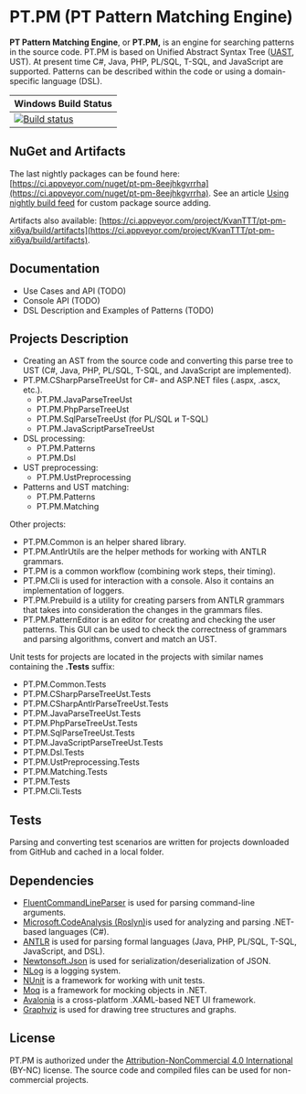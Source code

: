 # PT.PM (PT Pattern Matching Engine)

**PT Pattern Matching Engine**, or **PT.PM,** is an engine for searching patterns in the source code.
PT.PM is based on Unified Abstract Syntax Tree ([UAST](https://en.wikipedia.org/wiki/Abstract_syntax_tree#Unified_AST),
UST). At present time C\#, Java, PHP, PL/SQL, T-SQL, and JavaScript
are supported. Patterns can be described within the code or using a
domain-specific language (DSL).

| Windows Build Status |
|---|
|[![Build status](https://ci.appveyor.com/api/projects/status/70hsp9pj8is24s4i?svg=true)](https://ci.appveyor.com/project/KvanTTT/pt-pm-xi6ya)|

## NuGet and Artifacts

The last nightly packages can be found here: [https://ci.appveyor.com/nuget/pt-pm-8eejhkgvrrha](https://ci.appveyor.com/nuget/pt-pm-8eejhkgvrrha). See an article [Using nightly build feed](https://github.com/AvaloniaUI/Avalonia/wiki/Using-nightly-build-feed) for custom package source adding.

Artifacts also available: [https://ci.appveyor.com/project/KvanTTT/pt-pm-xi6ya/build/artifacts](https://ci.appveyor.com/project/KvanTTT/pt-pm-xi6ya/build/artifacts).

## Documentation

* Use Cases and API (TODO)
* Console API (TODO)
* DSL Description and Examples of Patterns (TODO)

## Projects Description

* Creating an AST from the source code and converting this parse tree to UST 
(C\#, Java, PHP, PL/SQL, T-SQL, and JavaScript are implemented).
* PT.PM.CSharpParseTreeUst for C\#- and ASP.NET files (.aspx, .ascx, etc.).
	* PT.PM.JavaParseTreeUst
	* PT.PM.PhpParseTreeUst
	* PT.PM.SqlParseTreeUst (for PL/SQL и T-SQL)
	* PT.PM.JavaScriptParseTreeUst
* DSL processing:
	* PT.PM.Patterns
	* PT.PM.Dsl
* UST preprocessing:
	* PT.PM.UstPreprocessing
* Patterns and UST matching:
	* PT.PM.Patterns
	* PT.PM.Matching

Other projects:

* PT.PM.Common is an helper shared library.
* PT.PM.AntlrUtils are the helper methods for working with ANTLR
    grammars.
* PT.PM is a common workflow (combining work steps, their timing).
* PT.PM.Cli is used for interaction with a console. Also it contains
   an implementation of loggers.
* PT.PM.Prebuild is a utility for creating parsers from ANTLR grammars
    that takes into consideration the changes in the grammars files.
* PT.PM.PatternEditor is an editor for creating and checking the user
    patterns. This GUI can be used to check the correctness of grammars
    and parsing algorithms, convert and match an UST.

Unit tests for projects are located in the projects with similar names
containing the **.Tests** suffix:

* PT.PM.Common.Tests
* PT.PM.CSharpParseTreeUst.Tests
* PT.PM.CSharpAntlrParseTreeUst.Tests
* PT.PM.JavaParseTreeUst.Tests
* PT.PM.PhpParseTreeUst.Tests
* PT.PM.SqlParseTreeUst.Tests
* PT.PM.JavaScriptParseTreeUst.Tests
* PT.PM.Dsl.Tests
* PT.PM.UstPreprocessing.Tests
* PT.PM.Matching.Tests
* PT.PM.Tests
* PT.PM.Cli.Tests

## Tests

Parsing and converting test scenarios are written for projects
downloaded from GitHub and cached in a local folder.

## Dependencies
* [FluentCommandLineParser](https://github.com/fclp/fluent-command-line-parser)
    is used for parsing command-line arguments.
* [Microsoft.CodeAnalysis
    (Roslyn)](https://github.com/dotnet/roslyn)is used for analyzing and
    parsing .NET-based languages (C\#).
* [ANTLR](http://www.antlr.org/) is used for parsing formal languages
    (Java, PHP, PL/SQL, T-SQL, JavaScript, and DSL).
* [Newtonsoft.Json](http://www.newtonsoft.com/json) is used for
    serialization/deserialization of JSON.
* [NLog](http://nlog-project.org/) is a logging system.
* [NUnit](http://www.nunit.org/) is a framework for working with unit
    tests.
* [Moq](https://github.com/Moq/moq4) is a framework for mocking
    objects in .NET.
* [Avalonia](https://github.com/AvaloniaUI/Avalonia) is a
    cross-platform .XAML-based NET UI framework.
* [Graphviz](http://www.graphviz.org/) is used for drawing tree
    structures and graphs.

## License

PT.PM is authorized under the [Attribution-NonCommercial 4.0
International](https://creativecommons.org/licenses/by-nc/4.0/legalcode)
(BY-NC) license. The source code and compiled files can be used for
non-commercial projects.
